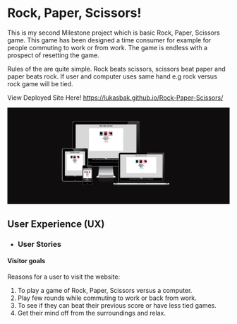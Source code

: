 # Rock, Paper, Scissors!

This is my second Milestone project which is basic Rock, Paper, Scissors game. This game has been designed a time consumer for example for people commuting to work or from work.
The game is endless with a prospect of resetting the game.

Rules of the are quite simple. Rock beats scissors, scissors beat paper and paper beats rock. If user and computer uses same hand e.g rock versus rock game will be tied.

View Deployed Site Here! <https://lukasbak.github.io/Rock-Paper-Scissors/>

![Responsive Mockup](documentation/support-images/am-i-responsive.png)

## User Experience (UX)

- ### User Stories

#### Visitor goals

Reasons for a user to visit the website:

1. To play a game of Rock, Paper, Scissors versus a computer.
2. Play few rounds while commuting to work or back from work.
3. To see if they can beat their previous score or have less tied games.
4. Get their mind off from the surroundings and relax.


